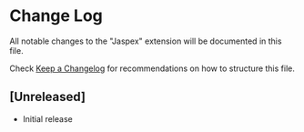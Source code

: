 # Change Log

All notable changes to the "Jaspex" extension will be documented in this file.

Check [Keep a Changelog](http://keepachangelog.com/) for recommendations on how to structure this file.

## [Unreleased]

- Initial release